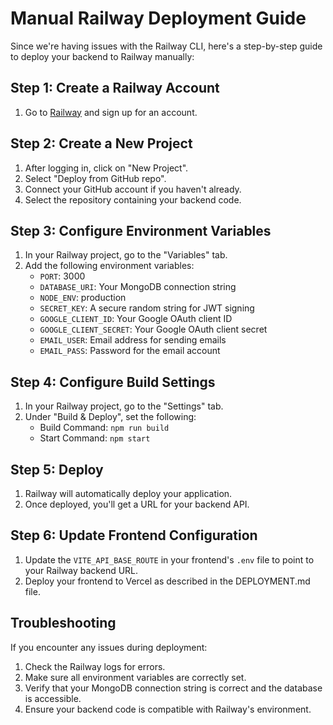 # Manual Railway Deployment Guide

Since we're having issues with the Railway CLI, here's a step-by-step guide to deploy your backend to Railway manually:

## Step 1: Create a Railway Account

1. Go to [Railway](https://railway.app/) and sign up for an account.

## Step 2: Create a New Project

1. After logging in, click on "New Project".
2. Select "Deploy from GitHub repo".
3. Connect your GitHub account if you haven't already.
4. Select the repository containing your backend code.

## Step 3: Configure Environment Variables

1. In your Railway project, go to the "Variables" tab.
2. Add the following environment variables:
   - `PORT`: 3000
   - `DATABASE_URI`: Your MongoDB connection string
   - `NODE_ENV`: production
   - `SECRET_KEY`: A secure random string for JWT signing
   - `GOOGLE_CLIENT_ID`: Your Google OAuth client ID
   - `GOOGLE_CLIENT_SECRET`: Your Google OAuth client secret
   - `EMAIL_USER`: Email address for sending emails
   - `EMAIL_PASS`: Password for the email account

## Step 4: Configure Build Settings

1. In your Railway project, go to the "Settings" tab.
2. Under "Build & Deploy", set the following:
   - Build Command: `npm run build`
   - Start Command: `npm start`

## Step 5: Deploy

1. Railway will automatically deploy your application.
2. Once deployed, you'll get a URL for your backend API.

## Step 6: Update Frontend Configuration

1. Update the `VITE_API_BASE_ROUTE` in your frontend's `.env` file to point to your Railway backend URL.
2. Deploy your frontend to Vercel as described in the DEPLOYMENT.md file.

## Troubleshooting

If you encounter any issues during deployment:

1. Check the Railway logs for errors.
2. Make sure all environment variables are correctly set.
3. Verify that your MongoDB connection string is correct and the database is accessible.
4. Ensure your backend code is compatible with Railway's environment. 